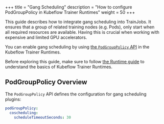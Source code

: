 +++
title = "Gang Scheduling"
description = "How to configure PodGroupPolicy in Kubeflow Trainer Runtimes"
weight = 50
+++

This guide describes how to integrate gang scheduling into TrainJobs. It ensures that a group of
related training nodes (e.g. Pods), only start when all required resources are available. Having
this is crucial when working with expensive and limited GPU accelerators.

You can enable gang scheduling by using
[the `PodGroupPolicy` API](https://pkg.go.dev/github.com/kubeflow/trainer/v2/pkg/apis/trainer/v1alpha1#PodGroupPolicy)
in the Kubeflow Trainer Runtimes.

Before exploring this guide, make sure to follow [the Runtime guide](/docs/components/trainer/runtime)
to understand the basics of Kubeflow Trainer Runtimes.

## PodGroupPolicy Overview

The `PodGroupPolicy` API defines the configuration for gang scheduling plugins:

```YAML
podGroupPolicy:
  coscheduling:
    scheduleTimeoutSeconds: 30
```
